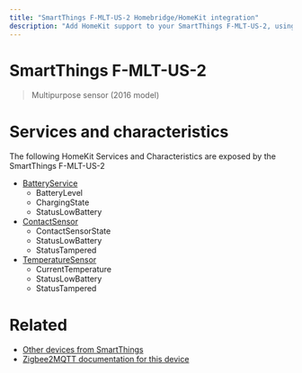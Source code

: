 ```yaml
---
title: "SmartThings F-MLT-US-2 Homebridge/HomeKit integration"
description: "Add HomeKit support to your SmartThings F-MLT-US-2, using Homebridge, Zigbee2MQTT and homebridge-z2m."
---
```

<!---
This file has been GENERATED using src/docgen/docgen.ts
DO NOT EDIT THIS FILE MANUALLY!
-->
# SmartThings F-MLT-US-2
> Multipurpose sensor (2016 model)


# Services and characteristics
The following HomeKit Services and Characteristics are exposed by
the SmartThings F-MLT-US-2

* [BatteryService](../../battery.md)
  * BatteryLevel
  * ChargingState
  * StatusLowBattery
* [ContactSensor](../../sensors.md)
  * ContactSensorState
  * StatusLowBattery
  * StatusTampered
* [TemperatureSensor](../../sensors.md)
  * CurrentTemperature
  * StatusLowBattery
  * StatusTampered


# Related
* [Other devices from SmartThings](../index.md#smartthings)
* [Zigbee2MQTT documentation for this device](https://www.zigbee2mqtt.io/devices/F-MLT-US-2.html)